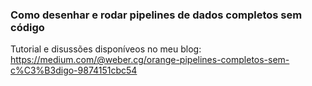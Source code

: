 ### Como desenhar e rodar pipelines de dados completos sem código

Tutorial e disussões disponíveos no meu blog:
https://medium.com/@weber.cg/orange-pipelines-completos-sem-c%C3%B3digo-9874151cbc54
